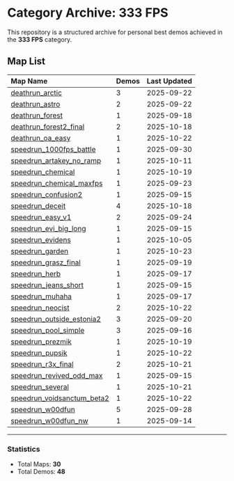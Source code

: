 # Category Archive: 333 FPS

This repository is a structured archive for personal best demos achieved in the **333 FPS** category.

## Map List

| Map Name | Demos | Last Updated |
| :--- | :---- | :--- |
| [deathrun_arctic](./deathrun_arctic) | 3 | 2025-09-22 |
| [deathrun_astro](./deathrun_astro) | 2 | 2025-09-22 |
| [deathrun_forest](./deathrun_forest) | 1 | 2025-09-18 |
| [deathrun_forest2_final](./deathrun_forest2_final) | 2 | 2025-10-18 |
| [deathrun_oa_easy](./deathrun_oa_easy) | 1 | 2025-10-22 |
| [speedrun_1000fps_battle](./speedrun_1000fps_battle) | 1 | 2025-09-30 |
| [speedrun_artakey_no_ramp](./speedrun_artakey_no_ramp) | 1 | 2025-10-11 |
| [speedrun_chemical](./speedrun_chemical) | 1 | 2025-10-19 |
| [speedrun_chemical_maxfps](./speedrun_chemical_maxfps) | 1 | 2025-09-23 |
| [speedrun_confusion2](./speedrun_confusion2) | 1 | 2025-09-15 |
| [speedrun_deceit](./speedrun_deceit) | 4 | 2025-10-18 |
| [speedrun_easy_v1](./speedrun_easy_v1) | 2 | 2025-09-24 |
| [speedrun_evi_big_long](./speedrun_evi_big_long) | 1 | 2025-09-15 |
| [speedrun_evidens](./speedrun_evidens) | 1 | 2025-10-05 |
| [speedrun_garden](./speedrun_garden) | 1 | 2025-10-23 |
| [speedrun_grasz_final](./speedrun_grasz_final) | 1 | 2025-09-19 |
| [speedrun_herb](./speedrun_herb) | 1 | 2025-09-17 |
| [speedrun_jeans_short](./speedrun_jeans_short) | 1 | 2025-09-15 |
| [speedrun_muhaha](./speedrun_muhaha) | 1 | 2025-09-17 |
| [speedrun_neocist](./speedrun_neocist) | 2 | 2025-10-22 |
| [speedrun_outside_estonia2](./speedrun_outside_estonia2) | 3 | 2025-09-20 |
| [speedrun_pool_simple](./speedrun_pool_simple) | 3 | 2025-09-16 |
| [speedrun_prezmik](./speedrun_prezmik) | 1 | 2025-10-19 |
| [speedrun_pupsik](./speedrun_pupsik) | 1 | 2025-10-22 |
| [speedrun_r3x_final](./speedrun_r3x_final) | 2 | 2025-10-21 |
| [speedrun_revived_odd_max](./speedrun_revived_odd_max) | 1 | 2025-09-15 |
| [speedrun_several](./speedrun_several) | 1 | 2025-10-21 |
| [speedrun_voidsanctum_beta2](./speedrun_voidsanctum_beta2) | 1 | 2025-10-22 |
| [speedrun_w00dfun](./speedrun_w00dfun) | 5 | 2025-09-28 |
| [speedrun_w00dfun_nw](./speedrun_w00dfun_nw) | 1 | 2025-09-14 |

---

### Statistics
- Total Maps: **30**
- Total Demos: **48**